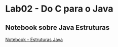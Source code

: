 # Lab02 - Do C para o Java

## Notebook sobre Java Estruturas

[Notebook - Estruturas Java](notebook/lab02-java-estruturas-ra247275.ipynb)
